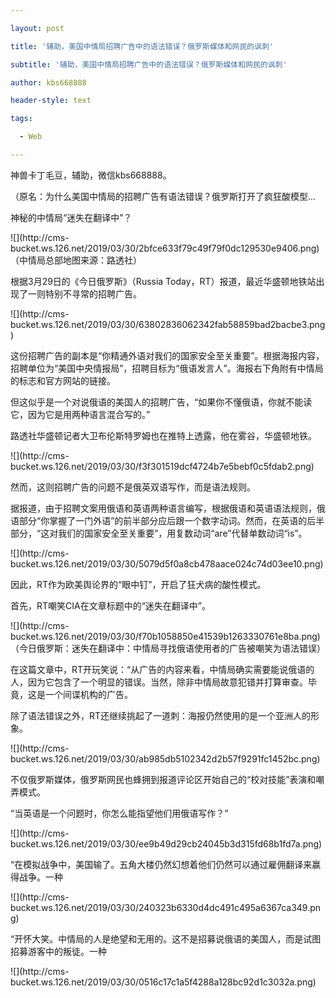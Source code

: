 ---
layout: post
title: '辅助，美国中情局招聘广告中的语法错误？俄罗斯媒体和网民的讽刺'
subtitle: '辅助，美国中情局招聘广告中的语法错误？俄罗斯媒体和网民的讽刺'
author: kbs668888
header-style: text
tags:
  - Web
---
神兽卡丁毛豆，辅助，微信kbs668888。

（原名：为什么美国中情局的招聘广告有语法错误？俄罗斯打开了疯狂酸模型…

神秘的中情局“迷失在翻译中”？

![](http://cms-
bucket.ws.126.net/2019/03/30/2bfce633f79c49f79f0dc129530e9406.png)  
（中情局总部地图来源：路透社）

根据3月29日的《今日俄罗斯》（Russia Today，RT）报道，最近华盛顿地铁站出现了一则特别不寻常的招聘广告。

![](http://cms-
bucket.ws.126.net/2019/03/30/63802836062342fab58859bad2bacbe3.png)

这份招聘广告的副本是“你精通外语对我们的国家安全至关重要”。根据海报内容，招聘单位为“美国中央情报局”，招聘目标为“俄语发言人”。海报右下角附有中情局的标志和官方网站的链接。

但这似乎是一个对说俄语的美国人的招聘广告，“如果你不懂俄语，你就不能读它，因为它是用两种语言混合写的。”

路透社华盛顿记者大卫布伦斯特罗姆也在推特上透露，他在雾谷，华盛顿地铁。

![](http://cms-
bucket.ws.126.net/2019/03/30/f3f301519dcf4724b7e5bebf0c5fdab2.png)

然而，这则招聘广告的问题不是俄英双语写作，而是语法规则。

据报道，由于招聘文案用俄语和英语两种语言编写，根据俄语和英语语法规则，俄语部分“你掌握了一门外语”的前半部分应后跟一个数字动词。然而，在英语的后半部分，“这对我们的国家安全至关重要”，用复数动词“are”代替单数动词“is”。

![](http://cms-
bucket.ws.126.net/2019/03/30/5079d5f0a8cb478aace024c74d03ee10.png)

因此，RT作为欧美舆论界的“眼中钉”，开启了狂犬病的酸性模式。

首先，RT嘲笑CIA在文章标题中的“迷失在翻译中”。

![](http://cms-
bucket.ws.126.net/2019/03/30/f70b1058850e41539b1263330761e8ba.png)  
（今日俄罗斯：迷失在翻译中：中情局寻找俄语使用者的广告被嘲笑为语法错误）

在这篇文章中，RT开玩笑说：“从广告的内容来看，中情局确实需要能说俄语的人，因为它包含了一个明显的错误。当然，除非中情局故意犯错并打算审查。毕竟，这是一个间谍机构的广告。

除了语法错误之外，RT还继续挑起了一道刺：海报仍然使用的是一个亚洲人的形象。

![](http://cms-
bucket.ws.126.net/2019/03/30/ab985db5102342d2b57f9291fc1452bc.png)

不仅俄罗斯媒体，俄罗斯网民也蜂拥到报道评论区开始自己的“校对技能”表演和嘲弄模式。

“当英语是一个问题时，你怎么能指望他们用俄语写作？”

![](http://cms-
bucket.ws.126.net/2019/03/30/ee9b49d29cb24045b3d315fd68b1fd7a.png)

“在模拟战争中，美国输了。五角大楼仍然幻想着他们仍然可以通过雇佣翻译来赢得战争。一种

![](http://cms-
bucket.ws.126.net/2019/03/30/240323b6330d4dc491c495a6367ca349.png)

“开怀大笑。中情局的人是绝望和无用的。这不是招募说俄语的美国人，而是试图招募游客中的叛徒。一种

![](http://cms-
bucket.ws.126.net/2019/03/30/0516c17c1a5f4288a128bc92d1c3032a.png)

